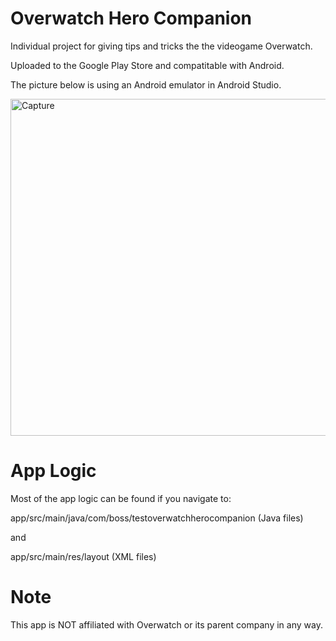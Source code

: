 # Overwatch Hero Companion
Individual project for giving tips and tricks the the videogame Overwatch.

Uploaded to the Google Play Store and compatitable with Android.

The picture below is using an Android emulator in Android Studio.

<img width="539" alt="Capture" src="https://user-images.githubusercontent.com/76569535/173956846-59a6a614-3d6b-49b7-b133-36e8c4009ee0.PNG">

# App Logic

Most of the app logic can be found if you navigate to:

app/src/main/java/com/boss/testoverwatchherocompanion (Java files)

and

app/src/main/res/layout (XML files)

# Note
This app is NOT affiliated with Overwatch or its parent company in any way.
